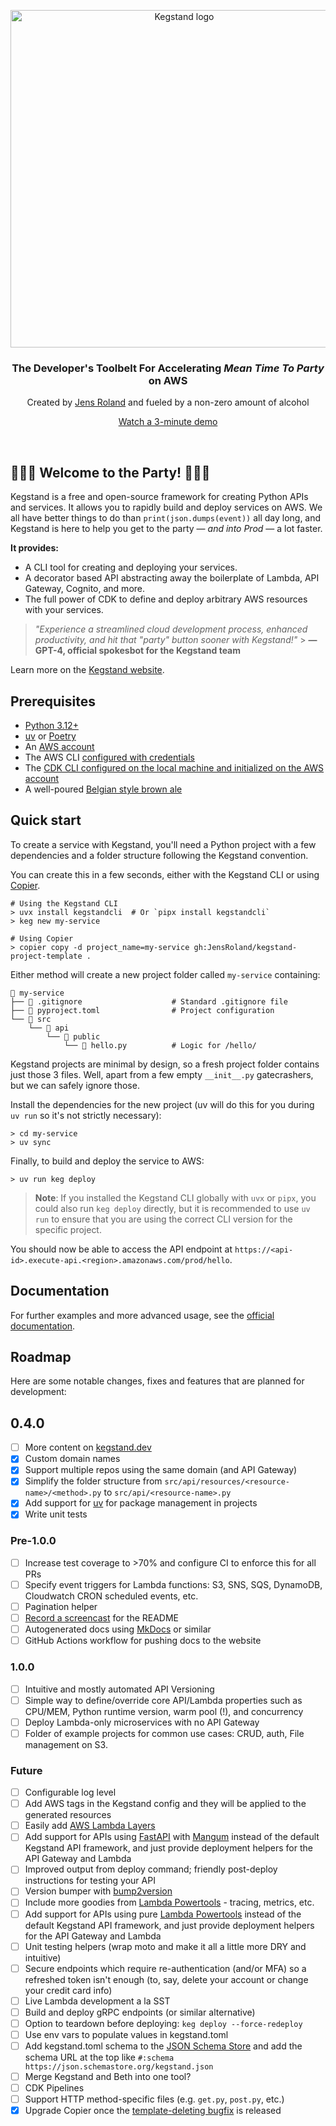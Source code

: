 <!-- markdownlint-disable first-line-h1 line-length no-inline-html -->
<p align="center">
  <a href="https://kegstand.dev/">
    <img src="https://kegstand.dev/assets/kegstand-logotype.png" width="540px" alt="Kegstand logo" />
  </a>
</p>

<h3 align="center">The Developer's Toolbelt For Accelerating <em>Mean Time To Party</em> on AWS</h3>
<p align="center">Created by <a href="https://jensroland.com/">Jens Roland</a> and fueled by a non-zero amount of alcohol</p>
<p align="center"><a href="https://kegstand.dev/demo">Watch a 3-minute demo</a></p><!-- markdown-link-check-disable-line -->

<br />

## 🥂💃🕺 Welcome to the Party! 🥂💃🕺

Kegstand is a free and open-source framework for creating Python APIs and services. It allows you to rapidly build and deploy services on AWS. We all have better things to do than `print(json.dumps(event))` all day long, and Kegstand is here to help you get to the party &mdash; _and into Prod_ &mdash; a lot faster.

**It provides:**

- A CLI tool for creating and deploying your services.
- A decorator based API abstracting away the boilerplate of Lambda, API Gateway, Cognito, and more.
- The full power of CDK to define and deploy arbitrary AWS resources with your services.

> _"Experience a streamlined cloud development process, enhanced productivity, and hit that "party" button sooner with Kegstand!"_ > **&mdash; GPT-4, official spokesbot for the Kegstand team**

Learn more on the [Kegstand website](https://kegstand.dev/).

## Prerequisites

- [Python 3.12+](https://www.python.org/downloads/)
- [uv](https://github.com/astral-sh/uv) or [Poetry](https://python-poetry.org/docs/#installation)
- An [AWS account](https://aws.amazon.com/premiumsupport/knowledge-center/create-and-activate-aws-account/)
- The AWS CLI [configured with credentials](https://docs.aws.amazon.com/cli/latest/userguide/cli-configure-quickstart.html)
- The [CDK CLI configured on the local machine and initialized on the AWS account](https://docs.aws.amazon.com/cdk/latest/guide/getting_started.html)
- A well-poured [Belgian style brown ale](https://www.grimbergen.com/)

## Quick start

To create a service with Kegstand, you'll need a Python project with a few dependencies and a folder structure following the Kegstand convention.

You can create this in a few seconds, either with the Kegstand CLI or using [Copier](https://copier.readthedocs.io/en/stable/#installation).

```shell
# Using the Kegstand CLI
> uvx install kegstandcli  # Or `pipx install kegstandcli`
> keg new my-service

# Using Copier
> copier copy -d project_name=my-service gh:JensRoland/kegstand-project-template .
```

Either method will create a new project folder called `my-service` containing:

```shell
📁 my-service
├── 📄 .gitignore                    # Standard .gitignore file
├── 📄 pyproject.toml                # Project configuration
└── 📁 src
    └── 📁 api
        └── 📁 public
            └── 📄 hello.py          # Logic for /hello/
```

Kegstand projects are minimal by design, so a fresh project folder contains just those 3 files. Well, apart from a few empty `__init__.py` gatecrashers, but we can safely ignore those.

Install the dependencies for the new project (uv will do this for you during `uv run` so it's not strictly necessary):

```shell
> cd my-service
> uv sync
```

Finally, to build and deploy the service to AWS:

```shell
> uv run keg deploy
```

> **Note**: If you installed the Kegstand CLI globally with `uvx` or `pipx`, you could also run `keg deploy` directly, but it is recommended to use `uv run` to ensure that you are using the correct CLI version for the specific project.

You should now be able to access the API endpoint at `https://<api-id>.execute-api.<region>.amazonaws.com/prod/hello`.

## Documentation

For further examples and more advanced usage, see the [official documentation](https://github.com/JensRoland/kegstand/blob/main/docs/index.md).

## Roadmap

Here are some notable changes, fixes and features that are planned for development:

## 0.4.0

- [ ] More content on [kegstand.dev](https://kegstand.dev)
- [X] Custom domain names
- [X] Support multiple repos using the same domain (and API Gateway)
- [X] Simplify the folder structure from `src/api/resources/<resource-name>/<method>.py` to `src/api/<resource-name>.py`
- [X] Add support for [uv](https://docs.astral.sh/uv/) for package management in projects
- [X] Write unit tests

### Pre-1.0.0

- [ ] Increase test coverage to >70% and configure CI to enforce this for all PRs
- [ ] Specify event triggers for Lambda functions: S3, SNS, SQS, DynamoDB, Cloudwatch CRON scheduled events, etc.
- [ ] Pagination helper
- [ ] [Record a screencast](https://asciinema.org/) for the README
- [ ] Autogenerated docs using [MkDocs](https://www.mkdocs.org/) or similar
- [ ] GitHub Actions workflow for pushing docs to the website

### 1.0.0

- [ ] Intuitive and mostly automated API Versioning
- [ ] Simple way to define/override core API/Lambda properties such as CPU/MEM, Python runtime version, warm pool (!), and concurrency
- [ ] Deploy Lambda-only microservices with no API Gateway
- [ ] Folder of example projects for common use cases: CRUD, auth, File management on S3.

### Future

- [ ] Configurable log level
- [ ] Add AWS tags in the Kegstand config and they will be applied to the generated resources
- [ ] Easily add [AWS Lambda Layers](https://docs.aws.amazon.com/lambda/latest/dg/configuration-layers.html)
- [ ] Add support for APIs using [FastAPI](https://fastapi.tiangolo.com/) with [Mangum](https://mangum.io/) instead of the default Kegstand API framework, and just provide deployment helpers for the API Gateway and Lambda
- [ ] Improved output from deploy command; friendly post-deploy instructions for testing your API
- [ ] Version bumper with [bump2version](https://pypi.org/project/bump2version/)
- [ ] Include more goodies from [Lambda Powertools](https://awslabs.github.io/aws-lambda-powertools-python/2.11.0/) - tracing, metrics, etc.
- [ ] Add support for APIs using pure [Lambda Powertools](https://awslabs.github.io/aws-lambda-powertools-python/2.11.0/) instead of the default Kegstand API framework, and just provide deployment helpers for the API Gateway and Lambda
- [ ] Unit testing helpers (wrap moto and make it all a little more DRY and intuitive)
- [ ] Secure endpoints which require re-authentication (and/or MFA) so a refreshed token isn't enough (to, say, delete your account or change your credit card info)
- [ ] Live Lambda development a la SST
- [ ] Build and deploy gRPC endpoints (or similar alternative)
- [ ] Option to teardown before deploying: `keg deploy --force-redeploy`
- [ ] Use env vars to populate values in kegstand.toml
- [ ] Add kegstand.toml schema to the [JSON Schema Store](https://www.schemastore.org/json/) and add the schema URL at the top like `#:schema https://json.schemastore.org/kegstand.json`
- [ ] Merge Kegstand and Beth into one tool?
- [ ] CDK Pipelines
- [ ] Support HTTP method-specific files (e.g. `get.py`, `post.py`, etc.)
- [X] Upgrade Copier once the [template-deleting bugfix](https://github.com/copier-org/copier/pull/1037) is released
